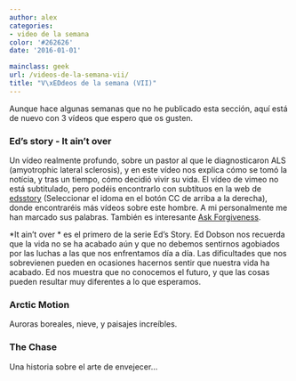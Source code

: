 ```yaml
---
author: alex
categories:
- video de la semana
color: '#262626'
date: '2016-01-01'

mainclass: geek
url: /videos-de-la-semana-vii/
title: "V\xEDdeos de la semana (VII)"
---
```


<div class="separator" >
<a href="https://1.bp.blogspot.com/-6oHsJJbLCtc/T0DNH9OnxrI/AAAAAAAACGQ/uIuix5iiJhM/s1600/1329646861_video-file.png"  ><amp-img on="tap:lightbox1" role="button" tabindex="0" layout="responsive"  height="128" width="128" src="https://1.bp.blogspot.com/-6oHsJJbLCtc/T0DNH9OnxrI/AAAAAAAACGQ/uIuix5iiJhM/s400/1329646861_video-file.png" /></a>
</div>

Aunque hace algunas semanas que no he publicado esta sección, aquí está de nuevo con 3 vídeos que espero que os gusten.

### Ed&#8217;s story - It ain&#8217;t over

Un vídeo realmente profundo, sobre un pastor al que le diagnosticaron ALS (amyotrophic lateral sclerosis), y en este vídeo nos explica cómo se tomó la notícia, y tras un tiempo, cómo decidió vivir su vida. El vídeo de vimeo no está subtitulado, pero podéis encontrarlo con subtítuos en la web de <a target="_blank" href="http://edsstory.com/films/it-aint-over.php">edsstory</a> (Seleccionar el idoma en el botón CC de arriba a la derecha), donde encontraréis más vídeos sobre este hombre. A mi personalmente me han marcado sus palabras. También es interesante <a target="_blank" href="http://vimeo.com/30567615">Ask Forgiveness</a>.

*It ain&#8217;t over * es el primero de la serie Ed&#8217;s Story. Ed Dobson nos recuerda que la vida no se ha acabado aún y que no debemos sentirnos agobiados por las luchas a las que nos enfrentamos día a día. Las dificultades que nos sobrevienen pueden en ocasiones hacernos sentir que nuestra vida ha acabado. Ed nos muestra que no conocemos el futuro, y que las cosas pueden resultar muy diferentes a lo que esperamos.



<!--more--><!--ad-->

### Arctic Motion

Auroras boreales, nieve, y paisajes increíbles.



### The Chase

Una historia sobre el arte de envejecer&#8230;
